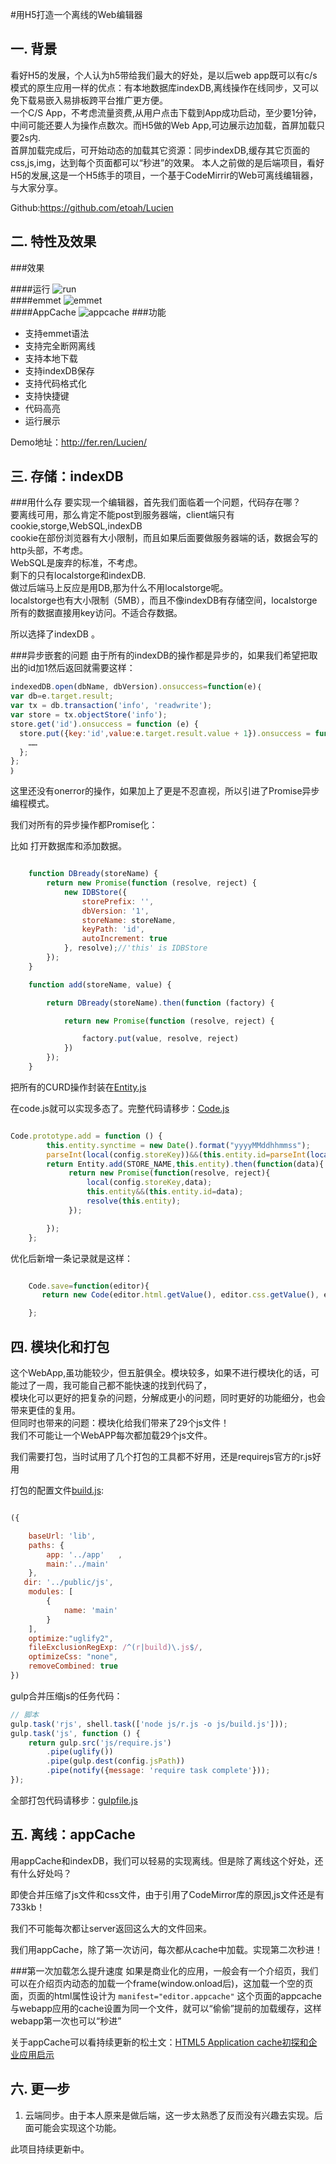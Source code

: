 
#用H5打造一个离线的Web编辑器

## 一. 背景

看好H5的发展，个人认为h5带给我们最大的好处，是以后web app既可以有c/s模式的原生应用一样的优点：有本地数据库indexDB,离线操作在线同步，又可以免下载易嵌入易排板跨平台推广更方便。   
 一个C/S App，不考虑流量资费,从用户点击下载到App成功启动，至少要1分钟，中间可能还要人为操作点数次。而H5做的Web App,可边展示边加载，首屏加载只要2s内.  
 首屏加载完成后，可开始动态的加载其它资源：同步indexDB,缓存其它页面的css,js,img，达到每个页面都可以“秒进”的效果。
 本人之前做的是后端项目，看好H5的发展,这是一个H5练手的项目，一个基于CodeMirrir的Web可离线编辑器，与大家分享。
 
 Github:https://github.com/etoah/Lucien

## 二. 特性及效果
###效果

####运行
![run](run.gif)   
####emmet
![emmet](emmet.gif)   
####AppCache
![appcache](appcache.jpg)
###功能
* 支持emmet语法
* 支持完全断网离线
* 支持本地下载
* 支持indexDB保存
* 支持代码格式化
* 支持快捷键
* 代码高亮
* 运行展示

Demo地址：http://fer.ren/Lucien/


    

## 三. 存储：indexDB

###用什么存
要实现一个编辑器，首先我们面临着一个问题，代码存在哪？   
要离线可用，那么肯定不能post到服务器端，client端只有cookie,storge,WebSQL,indexDB   
cookie在部份浏览器有大小限制，而且如果后面要做服务器端的话，数据会写的http头部，不考虑。   
WebSQL是废弃的标准，不考虑。   
剩下的只有localstorge和indexDB.   
做过后端马上反应是用DB,那为什么不用localstorge呢。   
localstorge也有大小限制（5MB），而且不像indexDB有存储空间，localstorge所有的数据直接用key访问。不适合存数据。   

所以选择了indexDB 。  

###异步嵌套的问题
由于所有的indexDB的操作都是异步的，如果我们希望把取出的id加1然后返回就需要这样：

```js
indexedDB.open(dbName, dbVersion).onsuccess=function(e)｛
var db=e.target.result;
var tx = db.transaction('info', 'readwrite');
var store = tx.objectStore('info');
store.get('id').onsuccess = function (e) {
  store.put({key:'id',value:e.target.result.value + 1}).onsuccess = function (e) {
    ……
  };
};
｝

```

这里还没有onerror的操作，如果加上了更是不忍直视，所以引进了Promise异步编程模式。

我们对所有的异步操作都Promise化：

比如 打开数据库和添加数据。
```js

    function DBready(storeName) {
        return new Promise(function (resolve, reject) {
            new IDBStore({
                storePrefix: '',
                dbVersion: '1',
                storeName: storeName,
                keyPath: 'id',
                autoIncrement: true
            }, resolve);//'this' is IDBStore
        });
    }

    function add(storeName, value) {

        return DBready(storeName).then(function (factory) {

            return new Promise(function (resolve, reject) {

                factory.put(value, resolve, reject)
            })
        });
    }

```

把所有的CURD操作封装在[Entity.js](https://github.com/etoah/Lucien/blob/master/Source/FE/js/lib/Entity.js)

在code.js就可以实现多态了。完整代码请移步：[Code.js](https://github.com/etoah/Lucien/blob/master/Source/FE/js/app/Code.js)
```js

Code.prototype.add = function () {
        this.entity.synctime = new Date().format("yyyyMMddhhmmss");
        parseInt(local(config.storeKey))&&(this.entity.id=parseInt(local(config.storeKey)));
        return Entity.add(STORE_NAME,this.entity).then(function(data){
             return new Promise(function(resolve, reject){
                 local(config.storeKey,data);
                 this.entity&&(this.entity.id=data);
                 resolve(this.entity);
             });

        });
    };

```

优化后新增一条记录就是这样：
```js

    Code.save=function(editor){
       return new Code(editor.html.getValue(), editor.css.getValue(), editor.js.getValue()).add();

    };
```




## 四. 模块化和打包

这个WebApp,虽功能较少，但五脏俱全。模块较多，如果不进行模块化的话，可能过了一周，我可能自己都不能快速的找到代码了，   
模块化可以更好的把复杂的问题，分解成更小的问题，同时更好的功能细分，也会带来更佳的复用。     
但同时也带来的问题：模块化给我们带来了29个js文件！   
我们不可能让一个WebAPP每次都加载29个js文件。   

我们需要打包，当时试用了几个打包的工具都不好用，还是requirejs官方的r.js好用

打包的配置文件[build.js](https://github.com/etoah/Lucien/blob/master/Source/FE/js/build.js):
```js

({

	baseUrl: 'lib',
	paths: {
        app: '../app'	,
		main:'../main'
    },
   dir: '../public/js',
    modules: [
        {
            name: 'main'
        }
    ],
    optimize:"uglify2",
    fileExclusionRegExp: /^(r|build)\.js$/,
    optimizeCss: "none",
    removeCombined: true
})
```

gulp合并压缩js的任务代码：

```js
// 脚本
gulp.task('rjs', shell.task(['node js/r.js -o js/build.js']));
gulp.task('js', function () {
    return gulp.src('js/require.js')
        .pipe(uglify())
        .pipe(gulp.dest(config.jsPath))
        .pipe(notify({message: 'require task complete'}));
});
```
全部打包代码请移步：[gulpfile.js](https://github.com/etoah/Lucien/blob/master/Source/FE/gulpfile.js)

## 五. 离线：appCache

用appCache和indexDB，我们可以轻易的实现离线。但是除了离线这个好处，还有什么好处吗？

即使合并压缩了js文件和css文件，由于引用了CodeMirror库的原因,js文件还是有733kb！

我们不可能每次都让server返回这么大的文件回来。

我们用appCache，除了第一次访问，每次都从cache中加载。实现第二次秒进！

###第一次加载怎么提升速度
如果是商业化的应用，一般会有一个介绍页，我们可以在介绍页内动态的加载一个frame(window.onload后)，这加载一个空的页面，页面的html属性设计为  `manifest="editor.appcache"`
这个页面的appcache与webapp应用的cache设置为同一个文件，就可以“偷偷”提前的加载缓存，这样webapp第一次也可以“秒进”

关于appCache可以看持续更新的松土文：[HTML5 Application cache初探和企业应用启示](http://www.cnblogs.com/etoah/p/4931903.html)



## 六. 更一步

1. 云端同步。由于本人原来是做后端，这一步太熟悉了反而没有兴趣去实现。后面可能会实现这个功能。

此项目持续更新中。
